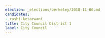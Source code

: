```yaml
---
election: _elections/berkeley/2018-11-06.md
candidates:
- rashi-kesarwani
title: City Council District 1
label: City Council
---
```

